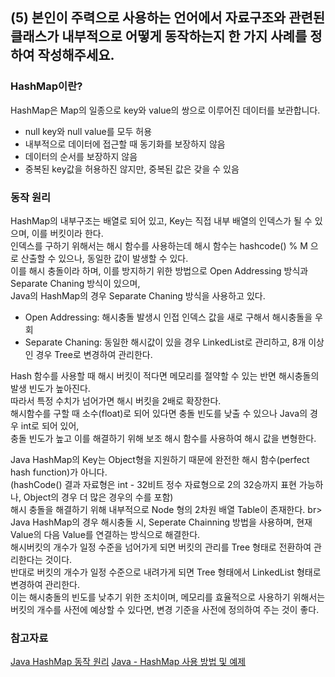 ## (5) 본인이 주력으로 사용하는 언어에서 자료구조와 관련된 클래스가 내부적으로 어떻게 동작하는지 한 가지 사례를 정하여 작성해주세요.

### HashMap이란?
HashMap은 Map의 일종으로 key와 value의 쌍으로 이루어진 데이터를 보관합니다.
- null key와 null value를 모두 허용
- 내부적으로 데이터에 접근할 때 동기화를 보장하지 않음
- 데이터의 순서를 보장하지 않음
- 중복된 key값을 허용하진 않지만, 중복된 값은 갖을 수 있음

### 동작 원리
HashMap의 내부구조는 배열로 되어 있고, Key는 직접 내부 배열의 인덱스가 될 수 있으며, 이를 버킷이라 한다. </br>
인덱스를 구하기 위해서는 해시 함수를 사용하는데 해시 함수는 hashcode() % M 으로 산출할 수 있으나, 동일한 값이 발생할 수 있다. </br>
이를 해시 충돌이라 하며, 이를 방지하기 위한 방법으로 Open Addressing 방식과 Separate Chaning 방식이 있으며, </br>
Java의 HashMap의 경우 Separate Chaning 방식을 사용하고 있다.</br>
- Open Addressing: 해시충돌 발생시 인접 인덱스 값을 새로 구해서 해시충돌을 우회 
- Separate Chaning: 동일한 해시값이 있을 경우 LinkedList로 관리하고, 8개 이상인 경우 Tree로 변경하여 관리한다.</br>

Hash 함수를 사용할 때 해시 버킷이 적다면 메모리를 절약할 수 있는 반면 해시충돌의 발생 빈도가 높아진다. </br>
따라서 특정 수치가 넘어가면 해시 버킷을 2배로 확장한다. </br>
해시함수를 구할 때 소수(float)로 되어 있다면 충돌 빈도를 낮출 수 있으나 Java의 경우 int로 되어 있어, </br>
충돌 빈도가 높고 이를 해결하기 위해 보조 해시 함수를 사용하여 해시 값을 변형한다. </br>


Java HashMap의 Key는 Object형을 지원하기 때문에 완전한 해시 함수(perfect hash function)가 아니다. </br>
(hashCode() 결과 자료형은 int - 32비트 정수 자료형으로 2의 32승까지 표현 가능하나, Object의 경우 더 많은 경우의 수를 포함) </br>
해시 충돌을 해결하기 위해 내부적으로 Node 형의 2차원 배열 Table이 존재한다. br>
Java HashMap의 경우 해시충돌 시, Seperate Chainning 방법을 사용하며, 현재 Value의 다음 Value를 연결하는 방식으로 해결한다. </br>
해시버킷의 개수가 일정 수준을 넘어가게 되면 버킷의 관리를 Tree 형태로 전환하여 관리한다는 것이다. </br>
반대로 버킷의 개수가 일정 수준으로 내려가게 되면 Tree 형태에서 LinkedList 형태로 변경하여 관리한다. </br>
이는 해시충돌의 빈도를 낮추기 위한 조치이며, 메모리를 효율적으로 사용하기 위해서는 버킷의 개수를 사전에 예상할 수 있다면, 변경 기준을 사전에 정의하여 주는 것이 좋다.

### 참고자료
[Java HashMap 동작 원리](https://ysjee141.github.io/blog/jdk/java-hashmap/)
[Java - HashMap 사용 방법 및 예제](https://codechacha.com/ko/java-map-hashmap/)